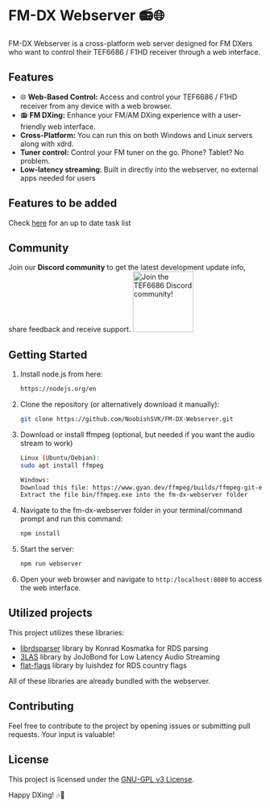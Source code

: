 # FM-DX Webserver 📻🌐

FM-DX Webserver is a cross-platform web server designed for FM DXers who want to control their TEF6686 / F1HD receiver through a web interface.

## Features

- 🌐 **Web-Based Control:** Access and control your TEF6686 / F1HD receiver from any device with a web browser.
- 📻 **FM DXing:** Enhance your FM/AM DXing experience with a user-friendly web interface.
- **Cross-Platform:** You can run this on both Windows and Linux servers along with xdrd.
- **Tuner control:** Control your FM tuner on the go. Phone? Tablet? No problem.
- **Low-latency streaming**: Built in directly into the webserver, no external apps needed for users

##  Features to be added
Check [here](https://trello.com/b/OAKo7n0Q/fm-dx-webserver) for an up to date task list

## Community
Join our **Discord community** to get the latest development update info, share feedback and receive support.
[<img alt="Join the TEF6686 Discord community!" src="https://i.imgur.com/lI9Tuxf.png" height="120">](https://discord.gg/ZAVNdS74mC)  

## Getting Started

1. Install node.js from here: 
    ```bash
    https://nodejs.org/en
    ```

1. Clone the repository (or alternatively download it manually):

    ```bash
    git clone https://github.com/NoobishSVK/FM-DX-Webserver.git
    ```

2. Download or install ffmpeg (optional, but needed if you want the audio stream to work)

    ```bash
    Linux (Ubuntu/Debian): 
    sudo apt install ffmpeg

    Windows: 
    Download this file: https://www.gyan.dev/ffmpeg/builds/ffmpeg-git-essentials.7z
    Extract the file bin/ffmpeg.exe into the fm-dx-webserver folder
    ```

3. Navigate to the fm-dx-webserver folder in your terminal/command prompt and run this command:
    ```bash
    npm install
    ```

4. Start the server:

    ```bash
    npm run webserver
    ```

5. Open your web browser and navigate to `http:/localhost:8080` to access the web interface.

## Utilized projects

This project utilizes these libraries:
- [librdsparser](https://github.com/kkonradpl/librdsparser) library by Konrad Kosmatka for RDS parsing
- [3LAS](https://github.com/jojobond/3LAS) library by JoJoBond for Low Latency Audio Streaming
- [flat-flags](https://github.com/luishdez/flat-flags) library by luishdez for RDS country flags

All of these libraries are already bundled with the webserver.

## Contributing

Feel free to contribute to the project by opening issues or submitting pull requests. Your input is valuable!

## License

This project is licensed under the [GNU-GPL v3 License](LICENSE.md).

Happy DXing! 🎶📡
